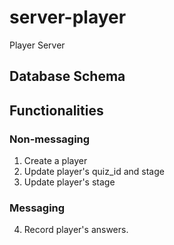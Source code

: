 # server-player
Player Server

## Database Schema

## Functionalities
### Non-messaging
1. Create a player
2. Update player's quiz_id and stage
3. Update player's stage
### Messaging
4. Record player's answers.
